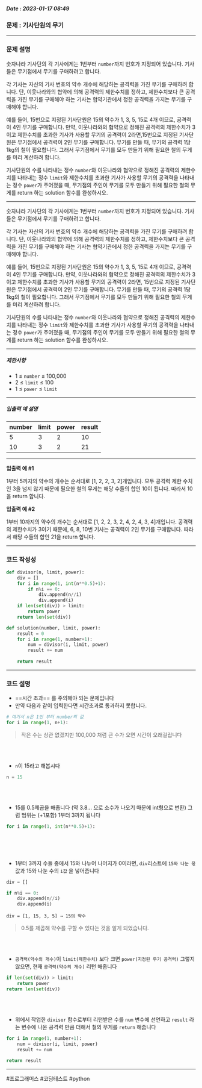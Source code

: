 ##### Date : 2023-01-17  08:49


### 문제 : 기사단원의 무기 
---
### 문제 설명

숫자나라 기사단의 각 기사에게는  1번부터 `number`까지 번호가 지정되어 있습니다.
기사들은 무기점에서 무기를 구매하려고 합니다.

각 기사는 자신의 기사 번호의 약수 개수에 해당하는 공격력을 가진 무기를 구매하려 합니다. 단, 이웃나라와의 협약에 의해 공격력의 제한수치를 정하고, 제한수치보다 큰 공격력을 가진 무기를 구매해야 하는 기사는 협약기관에서 정한 공격력을 가지는 무기를 구매해야 합니다.

예를 들어, 15번으로 지정된 기사단원은 15의 약수가 1, 3, 5, 15로 4개 이므로, 공격력이 4인 무기를 구매합니다. 만약, 이웃나라와의 협약으로 정해진 공격력의 제한수치가 3이고 제한수치를 초과한 기사가 사용할 무기의 공격력이 2라면,15번으로 지정된 기사단원은 무기점에서 공격력이 2인 무기를 구매합니다. 무기를 만들 때, 무기의 공격력 1당 1kg의 철이 필요합니다. 그래서 무기점에서 무기를 모두 만들기 위해 필요한 철의 무게를 미리 계산하려 합니다.

기사단원의 수를 나타내는 정수 `number`와 이웃나라와 협약으로 정해진 공격력의 제한수치를 나타내는 정수 `limit`와 제한수치를 초과한 기사가 사용할 무기의 공격력을 나타내는 정수 `power`가 주어졌을 때, 무기점의 주인이 무기를 모두 만들기 위해 필요한 철의 무게를 return 하는 solution 함수를 완성하시오.

---

숫자나라 기사단의 각 기사에게는 1번부터 `number`까지 번호가 지정되어 있습니다. 기사들은 무기점에서 무기를 구매하려고 합니다.

각 기사는 자신의 기사 번호의 약수 개수에 해당하는 공격력을 가진 무기를 구매하려 합니다. 단, 이웃나라와의 협약에 의해 공격력의 제한수치를 정하고, 제한수치보다 큰 공격력을 가진 무기를 구매해야 하는 기사는 협약기관에서 정한 공격력을 가지는 무기를 구매해야 합니다.

예를 들어, 15번으로 지정된 기사단원은 15의 약수가 1, 3, 5, 15로 4개 이므로, 공격력이 4인 무기를 구매합니다. 만약, 이웃나라와의 협약으로 정해진 공격력의 제한수치가 3이고 제한수치를 초과한 기사가 사용할 무기의 공격력이 2라면, 15번으로 지정된 기사단원은 무기점에서 공격력이 2인 무기를 구매합니다. 무기를 만들 때, 무기의 공격력 1당 1kg의 철이 필요합니다. 그래서 무기점에서 무기를 모두 만들기 위해 필요한 철의 무게를 미리 계산하려 합니다.

기사단원의 수를 나타내는 정수 `number`와 이웃나라와 협약으로 정해진 공격력의 제한수치를 나타내는 정수 `limit`와 제한수치를 초과한 기사가 사용할 무기의 공격력을 나타내는 정수 `power`가 주어졌을 때, 무기점의 주인이 무기를 모두 만들기 위해 필요한 철의 무게를 return 하는 solution 함수를 완성하시오.

---

##### 제한사항

-   1 ≤  `number`  ≤ 100,000
-   2 ≤  `limit`  ≤ 100
-   1 ≤  `power`  ≤ `limit`

---
##### 입출력 예 설명

| number | limit | power | result |
| ------ | ----- | ----- | ------ |
| 5      | 3     | 2     | 10     |
| 10     | 3     | 2     | 21     |

---

**입출력 예 #1**

1부터 5까지의 약수의 개수는 순서대로 [1, 2, 2, 3, 2]개입니다. 모두 공격력 제한 수치인 3을 넘지 않기 때문에 필요한 철의 무게는 해당 수들의 합인 10이 됩니다. 따라서 10을 return 합니다.

**입출력 예 #2**

1부터 10까지의 약수의 개수는 순서대로 [1, 2, 2, 3, 2, 4, 2, 4, 3, 4]개입니다. 공격력의 제한수치가 3이기 때문에, 6, 8, 10번 기사는 공격력이 2인 무기를 구매합니다. 따라서 해당 수들의 합인 21을 return 합니다.

---

### 코드 작성성

```python
def divisor(n, limit, power):
    div = []
    for i in range(1, int(n**0.5)+1):
        if n%i == 0:
            div.append(n//i)
            div.append(i)
    if len(set(div)) > limit:
        return power
    return len(set(div))

def solution(number, limit, power):
    result = 0
    for i in range(1, number+1):
        num = divisor(i, limit, power)
        result += num
        
    return result
```
---
### 코드 설명

- ==시간 초과== 를 주의해야 되는 문제입니다
- 만약 다음과 같이 입력한다면 시간초과로 통과하지 못합니다.
```python
# 여기서 n은 1번 부터 number의 값
for i in range(1, n+1):
```
>작은 수는 상관 없겠지만 100,000 처럼 큰 수가 오면 시간이 오래걸립니다


<br>
<br>

- `n`이 15라고 해봅시다
```python
n = 15
```
<br>
<br>

- 15를 0.5제곱을 해줍니다 (약 3.8... 으로 소수가 나오기 때문에 int형으로 변환)
그럼 범위는 (+1포함) 1부터 3까지 됩니다

```python
for i in range(1, int(n**0.5)+1):
```
<br>
<br>
<br>

- 1부터 3까지 수들 중에서 15와 나누어 나머지가 0이라면,  `div`리스트에 `15와 나눈 몫` 값과 15와 나눈 수의 `i값` 을 넣어줍니다

```python
div = []

if n%i == 0:
    div.append(n//i)
    div.append(i)
```

```
div = [1, 15, 3, 5] → 15의 약수
```

 >0.5를 제곱해 약수를 구할 수 있다는 것을 알게 되었습니다.
 
<br>
<br>


- `공격력(약수의 개수)`이  `limit(제한수치)` 보다 크면 `power(지정된 무기 공격력)` 그렇지 않으면, 현재 `공격력(약수의 개수)` 리턴 해줍니다
```python
if len(set(div)) > limit:
    return power
return len(set(div))
```
<br>
<br>

- 위에서 작업한 `divisor` 함수로부터 리턴받은 수를  `num` 변수에 선언하고 `result` 라는 변수에 나온 공격력 만큼 더해서 철의 무게를 `return` 해줍니다

```python
for i in range(1, number+1):
    num = divisor(i, limit, power)
    result += num
        
return result
```
---
 #프로그래머스 #코딩테스트 #python
